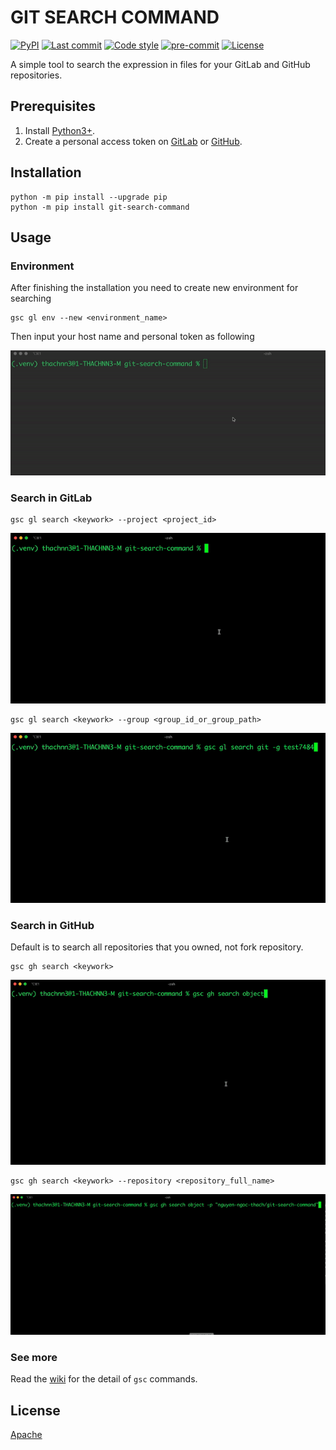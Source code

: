 # GIT SEARCH COMMAND

[![PyPI](https://img.shields.io/pypi/v/git-search-command)](https://pypi.org/project/git-search-command/)
[![Last commit](https://img.shields.io/github/last-commit/jamesnguyen46/git-search-command?color=yellow)](https://github.com/jamesnguyen46/git-search-command/commits/)
[![Code style](https://img.shields.io/badge/code%20style-black-black)](https://github.com/psf/black)
[![pre-commit](https://img.shields.io/github/workflow/status/jamesnguyen46/git-search-command/code-clean/master?label=pre-commit)](https://github.com/jamesnguyen46/git-search-command/actions/workflows/code_clean.yml)
[![License](https://img.shields.io/badge/license-Apache-orange)](https://github.com/jamesnguyen46/git-search-command/blob/main/LICENSE)

A simple tool to search the expression in files for your GitLab and GitHub repositories.

## Prerequisites

1. Install [Python3+](https://www.python.org/downloads/).
2. Create a personal access token on [GitLab](https://docs.gitlab.com/ee/user/project/settings/project_access_tokens.html) or [GitHub](https://docs.github.com/en/authentication/keeping-your-account-and-data-secure/creating-a-personal-access-token).

## Installation

```
python -m pip install --upgrade pip
python -m pip install git-search-command
```

## Usage

### Environment

After finishing the installation you need to create new environment for searching

```
gsc gl env --new <environment_name>
```

Then input your host name and personal token as following

![](./resources/gsc_setup_env.gif)

### Search in GitLab

```
gsc gl search <keywork> --project <project_id>
```

![](./resources/gsc_gl_search_project.gif)

```
gsc gl search <keywork> --group <group_id_or_group_path>
```

![](./resources/gsc_gl_search_group.gif)

### Search in GitHub

Default is to search all repositories that you owned, not fork repository.

```
gsc gh search <keywork>
```

![](./resources/gsc_gh_search_all.gif)

```
gsc gh search <keywork> --repository <repository_full_name>
```

![](./resources/gsc_gh_search_repo.gif)

### See more

Read the [wiki](https://github.com/jamesnguyen46/git-search-command/wiki) for the detail of `gsc` commands.

## License

[Apache](https://github.com/jamesnguyen46/git-search-command/blob/main/LICENSE)